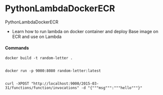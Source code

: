 # PythonLambdaDockerECR
PythonLambdaDockerECR

* Learn how to run lambda on docker container and deploy Base image on ECR and use on Lambda 


#### Commands 
```
docker build -t random-letter .


docker run -p 9000:8080 random-letter:latest


curl -XPOST "http://localhost:9000/2015-03-31/functions/function/invocations" -d "{"""msg""":"""hello"""}"
```
